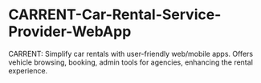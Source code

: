 # CARRENT-Car-Rental-Service-Provider-WebApp
CARRENT: Simplify car rentals with user-friendly web/mobile apps. Offers vehicle browsing, booking, admin tools for agencies, enhancing the rental experience.

